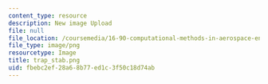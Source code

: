 ```yaml
---
content_type: resource
description: New image Upload
file: null
file_location: /coursemedia/16-90-computational-methods-in-aerospace-engineering-spring-2014/fbebc2ef28a68b77ed1c3f50c18d74ab_trap_stab.png
file_type: image/png
resourcetype: Image
title: trap_stab.png
uid: fbebc2ef-28a6-8b77-ed1c-3f50c18d74ab
---
```

